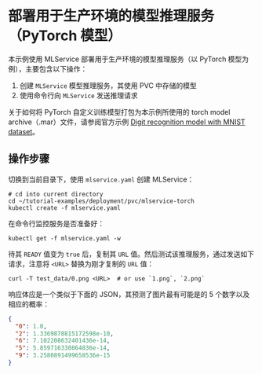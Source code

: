 # 部署用于生产环境的模型推理服务（PyTorch 模型）

本示例使用 MLService 部署用于生产环境的模型推理服务（以 PyTorch 模型为例），主要包含以下操作：

1. 创建 `MLService` 模型推理服务，其使用 PVC 中存储的模型
1. 使用命令行向 `MLService` 发送推理请求

关于如何将 PyTorch 自定义训练模型打包为本示例所使用的 torch model archive（.mar）文件，请参阅官方示例 [Digit recognition model with MNIST dataset](https://github.com/pytorch/serve/tree/master/examples/image_classifier/mnist)。

## 操作步骤

切换到当前目录下，使用 `mlservice.yaml` 创建 MLService：

```shell
# cd into current directory
cd ~/tutorial-examples/deployment/pvc/mlservice-torch
kubectl create -f mlservice.yaml
```

在命令行监控服务是否准备好：

```shell
kubectl get -f mlservice.yaml -w
```

待其 `READY` 值变为 `true` 后，复制其 `URL` 值。然后测试该推理服务，通过发送如下请求，注意将 `<URL>` 替换为刚才复制的 `URL` 值：

```shell
curl -T test_data/0.png <URL>  # or use `1.png`, `2.png`
```

响应体应是一个类似于下面的 JSON，其预测了图片最有可能是的 5 个数字以及相应的概率：

```json
{
  "0": 1.0,
  "2": 1.3369878815172598e-10,
  "6": 7.102208632401436e-14,
  "5": 5.859716330864836e-14,
  "9": 3.2580891499658536e-15
}
```
